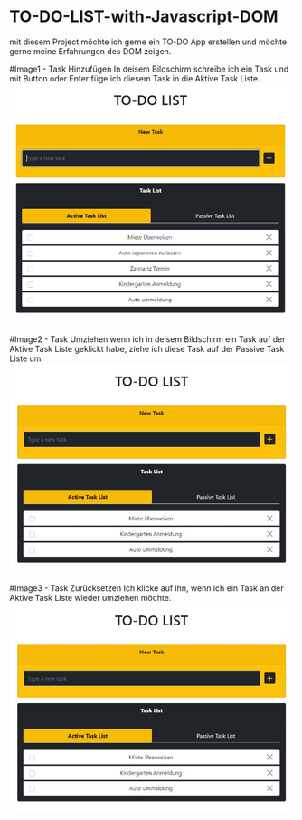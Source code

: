 # TO-DO-LIST-with-Javascript-DOM

mit diesem Project möchte ich gerne ein TO-DO App erstellen und möchte gerne meine Erfahrungen des DOM zeigen.

#Image1 - Task Hinzufügen
In deisem Bildschirm schreibe ich ein Task und mit Button oder Enter füge ich diesem Task in die Aktive Task Liste.
![alt text](https://github.com/mcatal55/TO-DO-LIST-with-Javascript-DOM/blob/master/todo1.JPG?raw=true)



#Image2 - Task Umziehen
wenn ich in deisem Bildschirm ein Task auf der Aktive Task Liste geklickt habe, ziehe ich diese Task auf der Passive Task Liste um.
![alt text](https://github.com/mcatal55/TO-DO-LIST-with-Javascript-DOM/blob/master/todo2.JPG?raw=true)

#Image3 - Task Zurücksetzen
Ich klicke auf ihn, wenn ich ein Task an der Aktive Task Liste wieder umziehen möchte.
![alt text](https://github.com/mcatal55/TO-DO-LIST-with-Javascript-DOM/blob/master/todo2.JPG?raw=true)
